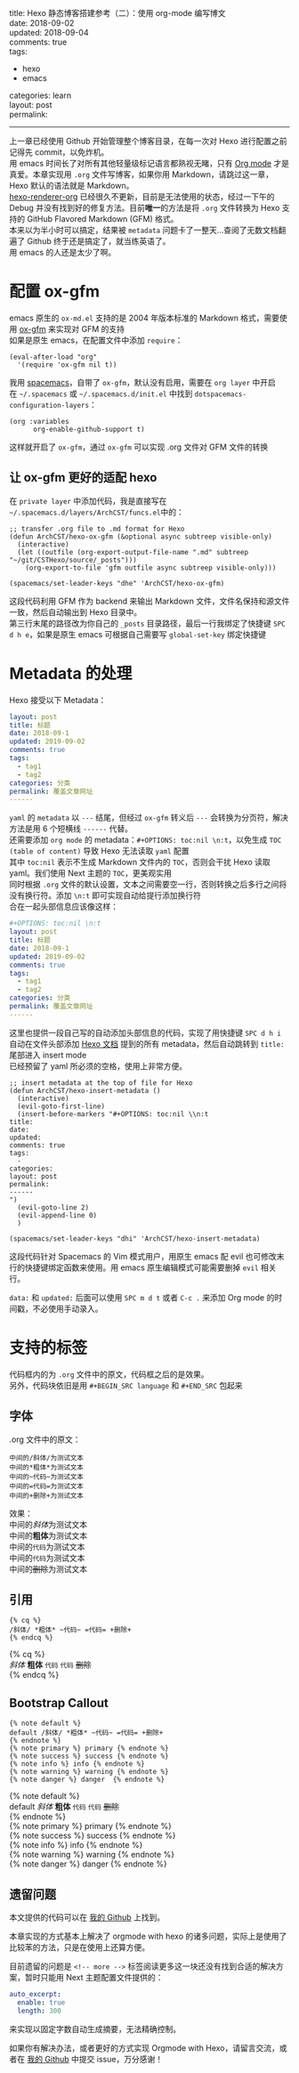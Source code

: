 title: Hexo 静态博客搭建参考（二）：使用 org-mode 编写博文  
date: 2018-09-02  
updated: 2018-09-04  
comments: true  
tags:  

-   hexo
-   emacs

categories: learn  
layout: post  
permalink:  

---

上一章已经使用 Github 开始管理整个博客目录，在每一次对 Hexo 进行配置之前记得先 commit，以免炸机。  
用 emacs 时间长了对所有其他轻量级标记语言都熟视无睹，只有 [Org mode](https://orgmode.org/) 才是真爱。本章实现用 `.org` 文件写博客，如果你用 Markdown，请跳过这一章，Hexo 默认的语法就是 Markdown。  
[hexo-renderer-org](https://github.com/coldnew/hexo-renderer-org) 已经很久不更新，目前是无法使用的状态，经过一下午的 Debug 并没有找到好的修复方法。目前**唯一**的方法是将 `.org` 文件转换为 Hexo 支持的 GitHub Flavored Markdown (GFM) 格式。  
本来以为半小时可以搞定，结果被 `metadata` 问题卡了一整天…查阅了无数文档翻遍了 Github 终于还是搞定了，就当练英语了。  
用 emacs 的人还是太少了啊。  

# 配置 ox-gfm

emacs 原生的 `ox-md.el` 支持的是 2004 年版本标准的 Markdown 格式，需要使用 [ox-gfm](https://github.com/larstvei/ox-gfm) 来实现对 GFM 的支持  
如果是原生 emacs，在配置文件中添加 `require`：  

```emacs-lisp
(eval-after-load "org"
  '(require 'ox-gfm nil t))
```

我用 [spacemacs](http://spacemacs.org/)，自带了 `ox-gfm`，默认没有启用，需要在 `org layer` 中开启  
在 `~/.spacemacs` 或 `~/.spacemacs.d/init.el` 中找到 `dotspacemacs-configuration-layers`：  

```emacs-lisp
(org :variables
      org-enable-github-support t)
```

这样就开启了 `ox-gfm`，通过 `ox-gfm` 可以实现 .org 文件对 GFM 文件的转换  

## 让 ox-gfm 更好的适配 hexo

在 `private layer` 中添加代码，我是直接写在 `~/.spacemacs.d/layers/ArchCST/funcs.el`中的：  

```emacs-lisp
;; transfer .org file to .md format for Hexo
(defun ArchCST/hexo-ox-gfm (&optional async subtreep visible-only)
  (interactive)
  (let ((outfile (org-export-output-file-name ".md" subtreep "~/git/CSTHexo/source/_posts")))
    (org-export-to-file 'gfm outfile async subtreep visible-only)))

(spacemacs/set-leader-keys "dhe" 'ArchCST/hexo-ox-gfm)
```

这段代码利用 GFM 作为 backend 来输出 Markdown 文件，文件名保持和源文件一致，然后自动输出到 Hexo 目录中。  
第三行末尾的路径改为你自己的 `_posts` 目录路径，最后一行我绑定了快捷键 `SPC d h e`，如果是原生 emacs 可根据自己需要写 `global-set-key` 绑定快捷键  

# Metadata 的处理

Hexo 接受以下 Metadata：  

```yaml
layout: post
title: 标题
date: 2018-09-1
updated: 2019-09-02
comments: true
tags:
  - tag1
  - tag2
categories: 分类
permalink: 覆盖文章网址
------
```

`yaml` 的 `metadata` 以 `---` 结尾，但经过 `ox-gfm` 转义后 `---` 会转换为分页符，解决方法是用 6 个短横线 `------` 代替。  
还需要添加 `org mode` 的 metadata：`#+OPTIONS: toc:nil \n:t`，以免生成 `TOC (table of content)` 导致 Hexo 无法读取 `yaml` 配置  
其中 `toc:nil` 表示不生成 Markdown 文件内的 `TOC`，否则会干扰 Hexo 读取 yaml。我们使用 Next 主题的 `TOC`，更美观实用  
同时根据 `.org` 文件的默认设置，文本之间需要空一行，否则转换之后多行之间将没有换行符。添加 `\n:t` 即可实现自动给提行添加换行符  
合在一起头部信息应该像这样：  

```yaml
#+OPTIONS: toc:nil \n:t
layout: post
title: 标题
date: 2018-09-1
updated: 2019-09-02
comments: true
tags:
  - tag1
  - tag2
categories: 分类
permalink: 覆盖文章网址
------
```

这里也提供一段自己写的自动添加头部信息的代码，实现了用快捷键 `SPC d h i` 自动在文件头部添加 [Hexo 文档](https://hexo.io/zh-cn/docs/front-matter) 提到的所有 metadata，然后自动跳转到 `title:` 尾部进入 insert mode  
已经预留了 yaml 所必须的空格，使用上非常方便。  

```emacs-lisp
;; insert metadata at the top of file for Hexo
(defun ArchCST/hexo-insert-metadata ()
  (interactive)
  (evil-goto-first-line)
  (insert-before-markers "#+OPTIONS: toc:nil \\n:t
title: 
date: 
updated: 
comments: true
tags:
  - 
categories: 
layout: post
permalink: 
------
")
  (evil-goto-line 2)
  (evil-append-line 0)
  )

(spacemacs/set-leader-keys "dhi" 'ArchCST/hexo-insert-metadata)
```

这段代码针对 Spacemacs 的 Vim 模式用户，用原生 emacs 配 evil 也可修改末行的快捷键绑定函数来使用。用 emacs 原生编辑模式可能需要删掉 `evil` 相关行。  

`data:` 和 `updated:` 后面可以使用 `SPC m d t` 或者 `C-c .` 来添加 Org mode 的时间戳，不必使用手动录入。  

# 支持的标签

代码框内的为 `.org` 文件中的原文，代码框之后的是效果。  
另外，代码块依旧是用 `#+BEGIN_SRC language` 和 `#+END_SRC` 包起来  

## 字体

.org 文件中的原文：  

```sample
中间的/斜体/为测试文本
中间的*粗体*为测试文本
中间的~代码~为测试文本
中间的=代码=为测试文本
中间的+删除+为测试文本
```

效果：  
中间的*斜体*为测试文本  
中间的**粗体**为测试文本  
中间的`代码`为测试文本  
中间的`代码`为测试文本  
中间的~~删除~~为测试文本  

## 引用

```sample
{% cq %} 
/斜体/ *粗体* ~代码~ =代码= +删除+
{% endcq %}
```

{% cq %}  
*斜体* **粗体** `代码` `代码` ~~删除~~  
{% endcq %}  

## Bootstrap Callout

```sample
{% note default %} 
default /斜体/ *粗体* ~代码~ =代码= +删除+
{% endnote %}
{% note primary %} primary {% endnote %}
{% note success %} success {% endnote %}
{% note info %} info {% endnote %}
{% note warning %} warning {% endnote %}
{% note danger %} danger  {% endnote %}
```

{% note default %}  
default *斜体* **粗体** `代码` `代码` ~~删除~~  
{% endnote %}  
{% note primary %} primary {% endnote %}  
{% note success %} success {% endnote %}  
{% note info %} info {% endnote %}  
{% note warning %} warning {% endnote %}  
{% note danger %} danger  {% endnote %}  

## 遗留问题

本文提供的代码可以在 [我的 Github](https://github.com/ArchCST/spacemacs) 上找到。  

本章实现的方式基本上解决了 orgmode with hexo 的诸多问题，实际上是使用了比较苯的方法，只是在使用上还算方便。  

目前遗留的问题是 `<!-- more -->` 标签阅读更多这一块还没有找到合适的解决方案，暂时只能用 Next 主题配置文件提供的：  

```yaml
auto_excerpt:
  enable: true
  length: 300
```

来实现以固定字数自动生成摘要，无法精确控制。  

如果你有解决办法，或者更好的方式实现 Orgmode with Hexo，请留言交流，或者在 [我的 Github](https://github.com/ArchCST/spacemacs) 中提交 issue，万分感谢！  
